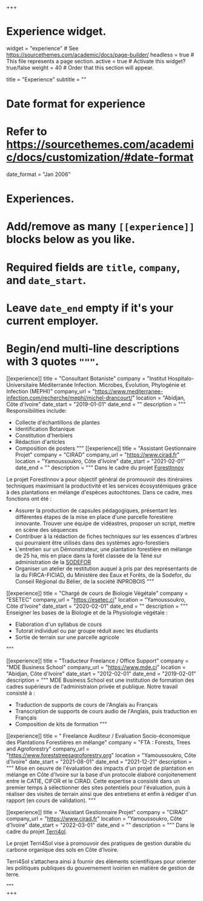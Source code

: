 +++
# Experience widget.
widget = "experience"  # See https://sourcethemes.com/academic/docs/page-builder/
headless = true  # This file represents a page section.
active = true  # Activate this widget? true/false
weight = 40  # Order that this section will appear.

title = "Experience"
subtitle = ""

# Date format for experience
#   Refer to https://sourcethemes.com/academic/docs/customization/#date-format
date_format = "Jan 2006"

# Experiences.
#   Add/remove as many `[[experience]]` blocks below as you like.
#   Required fields are `title`, `company`, and `date_start`.
#   Leave `date_end` empty if it's your current employer.
#   Begin/end multi-line descriptions with 3 quotes `"""`.

[[experience]]
  title = "Consultant Botaniste"
  company = "Institut Hospitalo-Universitaire Méditerranée Infection. Microbes, Évolution, Phylogénie et Infection (MEPHI)"
  company_url = "https://www.mediterranee-infection.com/recherche/mephi/michel-drancourt/"
  location = "Abidjan, Côte d'Ivoire"
  date_start = "2019-01-01"
  date_end = ""
  description = """
  Responsibilities include:
  
  * Collecte d'échantillons de plantes
  * Identification Botanique
  * Constitution d'herbiers
  * Rédaction d'articles
  * Composition de posters
  """
[[experience]]
  title = "Assistant Gestionnaire Projet"
  company = "CIRAD"
  company_url = "https://www.cirad.fr"
  location = "Yamoussoukro, Côte d'Ivoire"
  date_start = "2021-02-01"
  date_end = ""
  description = """
  Dans le cadre du projet [ForestInnov](https://forestinnov.cirad.fr)
  
  Le projet ForestInnov a pour objectif général de promouvoir des itinéraires techniques maximisant la productivité et les services écosystémiques grâce à des plantations en mélange d'espèces autochtones. 
  Dans ce cadre, mes fonctions ont été : 
  * Assurer la production de capsules pédagogiques, présentant les différentes étapes de la mise en place d'une parcelle forestière innovante. Trouver une équipe de vidéastres, proposer un script, mettre en scène des séquences
  * Contribuer à la rédaction de fiches techniques sur les essences d'arbres qui pourraient être utilisés dans des systèmes agro-forestiers
  * L'entretien sur un Démonstrateur, une plantation forestière en mélange de 25 ha, mis en place dans la forêt classée de la Téné sur administration de la [SODEFOR](http://www.sodefor.ci)
  * Organiser un atelier de restitution auquel à pris par des représentants de la du FIRCA-FICIAD, du Ministère des Eaux et Forêts, de la Sodefor, du Conseil Régional du Bélier, de la société INPROBOIS
  """

[[experience]]
  title = "Chargé de cours de Biologie Végétale"
  company = "ESETEC"
  company_url = "https://esetec.ci"
  location = "Yamoussoukro, Côte d'Ivoire"
  date_start = "2020-02-01"
  date_end = ""
  description = """
  Enseigner les bases de la Biologie et de la Physiologie végétale : 
  * Elaboration d'un syllabus de cours
  * Tutorat individuel ou par groupe réduit avec les étudiants
  * Sortie de terrain sur une parcelle agricole
  
  """

[[experience]]
  title = "Traducteur Freelance / Office Support"
  company = "MDE Business School"
  company_url = "https://www.mde.ci"
  location = "Abidjan, Côte d'Ivoire"
  date_start = "2012-02-01"
  date_end = "2019-02-01"
  description = """
  MDE Business School est une institution de formation des cadres supérieurs de l'administraion privée et publique. Notre travail consisté à  : 
  * Traduction de supports de cours de l'Anglais au Français
  * Transcription de supports de cours audio de l'Anglais, puis traduction en Français
  * Composition de kits de formation
  """

[[experience]]
  title = " Freelance Auditeur / Evaluation Socio-économique des Plantations Forestières en mélange"
  company = "FTA : Forests, Trees and Agroforestry"
  company_url = "https://www.foreststreesagroforestry.org"
  location = "Yamoussoukro, Côte d'Ivoire"
  date_start = "2021-08-01"
  date_end = "2021-12-21"
  description = """
  Mise en oeuvre de l'évaluation des impacts d'un projet de plantation en mélange en Côte d'Ivoire sur la base d'un protocole élaboré conjoitenement entre le CATIE, CIFOR et le CIRAD. Cette expertise a consisté dans un premier temps à sélectionner des sites potentiels pour l'évaluation, puis à réaliser des visites de terrain ainsi que des entretiens et enfin à rédiger d'un rapport (en cours de validation).
  """

[[experience]]
  title = "Assistant Gestionnaire Projet"
  company = "CIRAD"
  company_url = "https://www.cirad.fr"
  location = "Yamoussoukro, Côte d'Ivoire"
  date_start = "2022-03-01"
  date_end = ""
  description = """
  Dans le cadre du projet [Terri4ol](https://www.cirad.fr/en/press-area/press-releases/2021/soil-restoration-in-cote-d-ivoire).
  
  Le projet Terri4Sol vise à promouvoir des pratiques de gestion durable du carbone organique des sols en Côte d’Ivoire.
  
  Terri4Sol s’attachera ainsi à fournir des éléments scientifiques pour orienter les politiques publiques du gouvernement ivoirien en matière de gestion de terre.
  
"""  
+++
